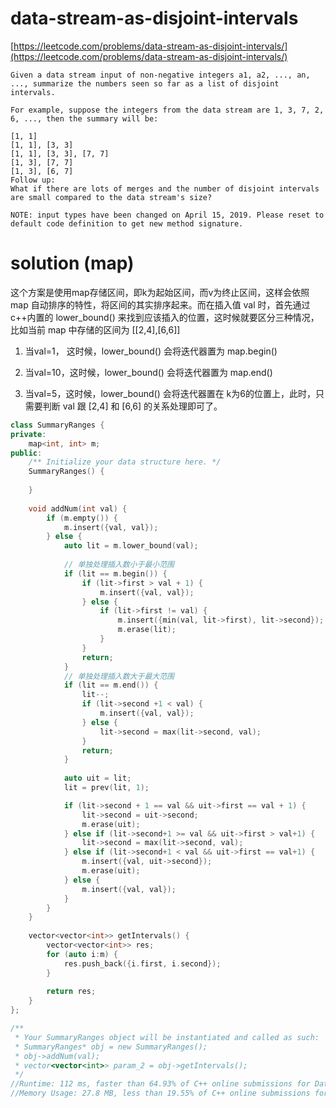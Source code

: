 # data-stream-as-disjoint-intervals

[https://leetcode.com/problems/data-stream-as-disjoint-intervals/](https://leetcode.com/problems/data-stream-as-disjoint-intervals/)

```
Given a data stream input of non-negative integers a1, a2, ..., an, ..., summarize the numbers seen so far as a list of disjoint intervals.

For example, suppose the integers from the data stream are 1, 3, 7, 2, 6, ..., then the summary will be:

[1, 1]
[1, 1], [3, 3]
[1, 1], [3, 3], [7, 7]
[1, 3], [7, 7]
[1, 3], [6, 7]
Follow up:
What if there are lots of merges and the number of disjoint intervals are small compared to the data stream's size?

NOTE: input types have been changed on April 15, 2019. Please reset to default code definition to get new method signature.
```

# solution (map)

这个方案是使用map存储区间，即k为起始区间，而v为终止区间，这样会依照 map 自动排序的特性，将区间的其实排序起来。而在插入值 val 时，首先通过c++内置的 lower_bound() 来找到应该插入的位置，这时候就要区分三种情况，比如当前 map 中存储的区间为 [[2,4],[6,6]]

1. 当val=1， 这时候，lower_bound() 会将迭代器置为 map.begin()

2. 当val=10，这时候，lower_bound() 会将迭代器置为 map.end()

3. 当val=5，这时候，lower_bound() 会将迭代器置在 k为6的位置上，此时，只需要判断 val 跟 [2,4] 和 [6,6] 的关系处理即可了。

```c++
class SummaryRanges {
private:
    map<int, int> m;
public:
    /** Initialize your data structure here. */
    SummaryRanges() {
        
    }
    
    void addNum(int val) {
        if (m.empty()) {
            m.insert({val, val});
        } else {
            auto lit = m.lower_bound(val);
            
            // 单独处理插入数小于最小范围
            if (lit == m.begin()) {
                if (lit->first > val + 1) {
                    m.insert({val, val});
                } else {
                    if (lit->first != val) {
                        m.insert({min(val, lit->first), lit->second});
                        m.erase(lit);
                    }
                }
                return;
            }
            // 单独处理插入数大于最大范围
            if (lit == m.end()) {
                lit--;
                if (lit->second +1 < val) {
                    m.insert({val, val});
                } else {
                    lit->second = max(lit->second, val);
                }
                return;
            }
            
            auto uit = lit;
            lit = prev(lit, 1);

            if (lit->second + 1 == val && uit->first == val + 1) {
                lit->second = uit->second;
                m.erase(uit);
            } else if (lit->second+1 >= val && uit->first > val+1) {
                lit->second = max(lit->second, val);
            } else if (lit->second+1 < val && uit->first == val+1) {
                m.insert({val, uit->second});
                m.erase(uit);
            } else {
                m.insert({val, val});
            }
        }
    }
    
    vector<vector<int>> getIntervals() {
        vector<vector<int>> res;
        for (auto i:m) {
            res.push_back({i.first, i.second});
        }
        
        return res;
    }
};

/**
 * Your SummaryRanges object will be instantiated and called as such:
 * SummaryRanges* obj = new SummaryRanges();
 * obj->addNum(val);
 * vector<vector<int>> param_2 = obj->getIntervals();
 */
//Runtime: 112 ms, faster than 64.93% of C++ online submissions for Data Stream as Disjoint Intervals.
//Memory Usage: 27.8 MB, less than 19.55% of C++ online submissions for Data Stream as Disjoint Intervals.
```
